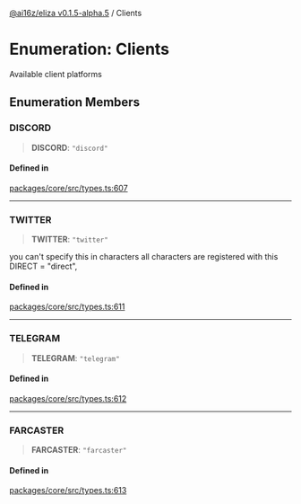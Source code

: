 [@ai16z/eliza v0.1.5-alpha.5](../index.md) / Clients

# Enumeration: Clients

Available client platforms

## Enumeration Members

### DISCORD

> **DISCORD**: `"discord"`

#### Defined in

[packages/core/src/types.ts:607](https://github.com/royerz2/eliza-test-textrs-main/blob/main/packages/core/src/types.ts#L607)

***

### TWITTER

> **TWITTER**: `"twitter"`

you can't specify this in characters
all characters are registered with this
   DIRECT = "direct",

#### Defined in

[packages/core/src/types.ts:611](https://github.com/royerz2/eliza-test-textrs-main/blob/main/packages/core/src/types.ts#L611)

***

### TELEGRAM

> **TELEGRAM**: `"telegram"`

#### Defined in

[packages/core/src/types.ts:612](https://github.com/royerz2/eliza-test-textrs-main/blob/main/packages/core/src/types.ts#L612)

***

### FARCASTER

> **FARCASTER**: `"farcaster"`

#### Defined in

[packages/core/src/types.ts:613](https://github.com/royerz2/eliza-test-textrs-main/blob/main/packages/core/src/types.ts#L613)
